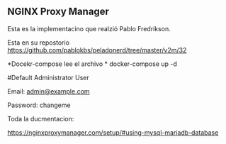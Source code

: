 ## NGINX Proxy Manager 
Esta es la implementacino que realzió  Pablo Fredrikson.

Esta en su repostorio https://github.com/pablokbs/peladonerd/tree/master/v2m/32

*Docekr-compose lee el archivo  *
docker-compose up -d


#Default Administrator User

Email:    admin@example.com

Password: changeme


Toda la ducmentacion:

https://nginxproxymanager.com/setup/#using-mysql-mariadb-database
